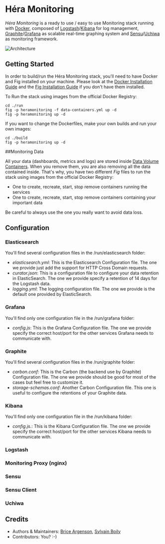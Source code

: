 # Héra Monitoring

*Héra Monitoring* is a ready to use / easy to use Monitoring stack running with [Docker](https://www.docker.com/), composed of [Logstash](http://logstash.net/)/[Kibana](http://www.elasticsearch.org/overview/kibana/) for log management, [Graphite](http://graphite.wikidot.com/)/[Grafana](http://grafana.org/) as scalable real-time graphing system and [Sensu](http://sensuapp.org/)/[Uchiwa](https://github.com/sensu/uchiwa) as monitoring framework.

![Architecture](https://raw.githubusercontent.com/Nuance-Mobility/Hera-Monitoring/master/Architecture.png)

## Getting Started

In order to build/run the Héra Monitoring stack, you'll need to have Docker and Fig installed on your machine.
Please look at the [Docker Installation Guide](https://docs.docker.com/installation/mac/) and the [Fig Installation Guide](http://www.fig.sh/install.html) if you don't have them installed.

To Run the stack using images from the official Docker Registry:

	cd ./run
	fig -p heramonitoring -f data-containers.yml up -d
	fig -p heramonitoring up -d


If you want to change the Dockerfiles, make your own builds and run your own images:

	cd ./build
	fig -p heramonitoring up -d

##Monitoring Data

All your data (dashboards, metrics and logs) are stored inside [Data Volume Containers](https://docs.docker.com/userguide/dockervolumes/#creating-and-mounting-a-data-volume-container). When you remove them, you are also removing all the data contained inside. That's why, you have two different *Fig* files to run the stack using images from the official Docker Registry:
* One to create, recreate, start, stop remove containers running the services
* One to create, recreate, start, stop remove containers containing your important data

Be careful to always use the one you really want to avoid data loss.

## Configuration

### Elasticsearch

You'll find several configuration files in the /run/elasticsearch folder:
* *elasticsearch.yml*: This is the Elasticsearch Configuration file. The one we provide just add the support for HTTP Cross Domain requests.
* *curator.json*: This is a configuration file to configure your data retention in ElasticSearch. The one we provide specify a retention of 14 days for the Logstash data.
* *logging.yml*: The logging configuration file. The one we provide is the default one provided by ElasticSearch.

### Grafana

You'll find only one configuration file in the /run/grafana folder:
* *config.js*: This is the Grafana Configuration file. The one we provide specify the correct host/port for the other services Grafana needs to communicate with.

### Graphite

You'll find several configuration files in the /run/graphite folder:
* *carbon.conf*: This is the Carbon (the backend use by Graphite) Configuration file. The one we provide should be good for most of the cases but feel free to customize it.
* *storage-schemas.conf*: Another Carbon Configuration file. This one is useful to configure the retentions of your Graphite data.

### Kibana

You'll find only one configuration file in the /run/kibana folder:
* *config.js.*: This is the Kibana Configuration file. The one we provide specify the correct host/port for the other services Kibana needs to communicate with.

### Logstash

### Monitoring Proxy (nginx)

### Sensu

### Sensu Client

### Uchiwa

## Credits
* Authors & Maintainers: [Brice Argenson](https://github.com/bargenson/), [Sylvain Boily](https://github.com/djsly/)
* Contributors: You? :-)